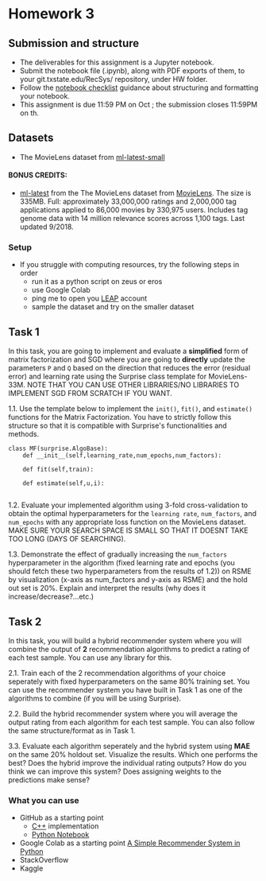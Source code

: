 # Homework 3
## Submission and structure 

* The deliverables for this assignment is a Jupyter notebook. 
* Submit the notebook file (.ipynb), along with PDF exports of them, to your git.txstate.edu/RecSys/<NetID>  repository, under HW folder. 
* Follow the [notebook checklist](NotebookChecklist.md) guidance about structuring and formatting your  notebook.  
* This assignment is due 11:59 PM on Oct ; the submission closes 11:59PM on th.
## Datasets 
*	The MovieLens dataset from [ml-latest-small](https://git.txstate.edu/RecSys/2023Fall/tree/main/data/ml-latest-small)

#### BONUS CREDITS:
* [ml-latest](https://files.grouplens.org/datasets/movielens/ml-latest.zip) from the The MovieLens dataset from [MovieLens](https://grouplens.org/datasets/movielens/latest/). The size is 335MB. 
Full: approximately 33,000,000 ratings and 2,000,000 tag applications applied to 86,000 movies by 330,975 users. Includes tag genome data with 14 million relevance scores across 1,100 tags. Last updated 9/2018.

### **Setup**  
* If you struggle with computing resources, try the following steps in order
  * run it as a python script on zeus or eros
  * use Google Colab
  * ping me to open you [LEAP](https://leap.txstate.edu) account 
  * sample the dataset and try on the smaller dataset 
## Task 1
In this task, you are going to implement and evaluate a **simplified** form of matrix factorization and SGD where you are going to **directly** update the parameters ``P`` and ``Q`` based on the direction that reduces the error (residual error) and learning rate using the Surprise class template for MovieLens-33M. NOTE THAT YOU CAN USE OTHER LIBRARIES/NO LIBRARIES TO IMPLEMENT SGD FROM SCRATCH IF YOU WANT.

1.1. Use the template below to implement the ``init()``, ``fit()``, and ``estimate()`` functions for the Matrix Factorization. You have to strictly follow this structure so that it is compatible with Surprise's functionalities and methods.

```
class MF(surprise.AlgoBase):
    def __init__(self,learning_rate,num_epochs,num_factors):
        
    def fit(self,train):
      
    def estimate(self,u,i):
        
```

1.2. Evaluate your implemented algorithm using 3-fold cross-validation to obtain the optimal hyperparameters for the ``learning rate``, ``num_factors``, and ``num_epochs`` with any appropriate loss function on the MovieLens dataset. MAKE SURE YOUR SEARCH SPACE IS SMALL SO THAT IT DOESNT TAKE TOO LONG (DAYS OF SEARCHING).

1.3. Demonstrate the effect of gradually increasing the ``num_factors`` hyperparameter in the algorithm (fixed learning rate and epochs (you should fetch these two hyperparameters from the results of 1.2)) on RSME by visualization (x-axis as num_factors and y-axis as RSME) and the hold out set is 20%. Explain and interpret the results (why does it increase/decrease?...etc.)

## Task 2
In this task, you will build a hybrid recommender system where you will combine the output of **2** recommendation algorithms to predict a rating of each test sample. You can use any library for this.

2.1. Train each of the 2 recommendation algorithms of your choice seperately with fixed hyperparameters on the same 80% training set. You can use the recommender system you have built in Task 1 as one of the algorithms to combine (if you will be using Surprise).

2.2. Build the hybrid recommender system where you will average the output rating from each algorithm for each test sample. You can also follow the same structure/format as in Task 1.

3.3. Evaluate each algorithm seperately and the hybrid system using **MAE** on the same 20% holdout set. Visualize the results. Which one performs the best? Does the hybrid improve the individual rating outputs? How do you think we can improve this system? Does assigning weights to the predictions make sense?

### What you can use
* GitHub as a starting point 
  * [C++](https://github.com/zealian/ItemCF-based-parallel-movie-recommendation-system) implementation 
  * [Python Notebook](https://github.com/SupratimH/learning-data-science/blob/master/machine-learning/content-based-recommender.ipynb)
* Google Colab as a starting point
  [A Simple Recommender System in Python](https://colab.research.google.com/drive/1Q68oZBb35VcqYlLiVPO976d6kCvEO1Xt)
* StackOverflow
* Kaggle
